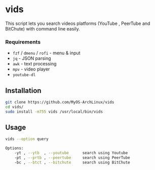 # vids

This script lets you search videos platforms (YouTube , PeerTube and BitChute) with command line easily.

### Requirements
- `fzf` / `dmenu` / `rofi` - menu & input 
- `jq` - JSON parsing
- `awk` - text processing
- `mpv` - video player
- `youtube-dl`

## Installation

```bash
git clone https://github.com/MyOS-ArchLinux/vids
cd vids/
sudo install -m755 vids /usr/local/bin/vids
```

## Usage
```bash
vids --option query

Options:
    -yt , --ytb  , --youtube      search using Youtube
    -pt , --prtb , --peertube     search using PeerTube
    -bc , --btct , --bitchute     search using BitChute
```
